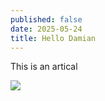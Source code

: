 ```yaml
---
published: false
date: 2025-05-24
title: Hello Damian
---
```

This is an artical

![](https://neosahadeo.github.io/journal/images/articles/2025-04-22_11-40.png)